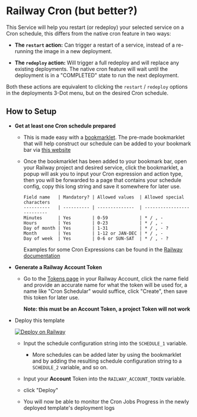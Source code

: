 # Railway Cron (but better?)

This Service will help you restart (or redeploy) your selected service on a Cron schedule, this differs from the native cron feature in two ways:

- **The `restart` action:** Can trigger a restart of a service, instead of a re-running the image in a new deployment.

- **The `redeploy` action:** Will trigger a full redeploy and will replace any existing deployments. The native cron feature will wait until the deployment is in a "COMPLETED" state to run the next deployment.

Both these actions are equivalent to clicking the `restart` / `redeploy` options in the deployments 3-Dot menu, but on the desired Cron schedule.

## How to Setup

- **Get at least one Cron schedule prepared**

    - This is made easy with a [bookmarklet](https://bookmarklets.org/what-is-a-bookmarklet/). The pre-made bookmarklet that will help construct our schedule can be added to your bookmark bar via [this website](https://bookmarklet.up.railway.app/cron-config/)

    - Once the bookmarklet has been added to your bookmark bar, open your Railway project and desired service, click the bookmarklet, a popup will ask you to input your Cron expression and action type, then you will be forwarded to a page that contains your schedule config, copy this long string and save it somewhere for later use.

        ```
        Field name   | Mandatory? | Allowed values  | Allowed special characters
        ----------   | ---------- | --------------  | --------------------------
        Minutes      | Yes        | 0-59            | * / , -
        Hours        | Yes        | 0-23            | * / , -
        Day of month | Yes        | 1-31            | * / , - ?
        Month        | Yes        | 1-12 or JAN-DEC | * / , -
        Day of week  | Yes        | 0-6 or SUN-SAT  | * / , - ?
        ```
    
        Examples for some Cron Expressions can be found in the [Railway documentation](https://docs.railway.app/reference/cron-jobs#examples)

- **Generate a Railway Account Token**

    - Go to the [Tokens page](https://railway.app/account/tokens) in your Railway Account, click the name field and provide an accurate name for what the token will be used for, a name like "Cron Schedular" would suffice, click "Create", then save this token for later use.
    
        **Note: this must be an Account Token, a project Token will not work**

- Deploy this template

    [![Deploy on Railway](https://railway.app/button.svg)](https://railway.app/new/template/fwH-l3?referralCode=ySCnWl)

    - Input the schedule configuration string into the `SCHEDULE_1` variable.

        - More schedules can be added later by using the bookmarklet and by adding the resulting schedule configuration string to a `SCHEDULE_2`
 variable, and so on.

    - Input your **Account** Token into the `RAILWAY_ACCOUNT_TOKEN` variable.

    - click "Deploy"

    - You will now be able to monitor the Cron Jobs Progress in the newly deployed template's deployment logs